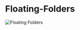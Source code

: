 Floating-Folders
================
![Floating Folders](https://dl.dropbox.com/u/30367/hosted/floating%20folders.png)